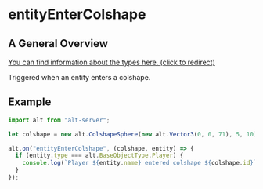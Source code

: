 # entityEnterColshape

## A General Overview

<a href="https://docs.altv.mp/js/api/alt-server.IServerEvent.html#_altmp_altv_types_alt_server_IServerEvent_entityEnterColshape" target="_blank"> You can find information about the types here. (click to redirect) </a>

Triggered when an entity enters a colshape.

## Example

```js
import alt from "alt-server";

let colshape = new alt.ColshapeSphere(new alt.Vector3(0, 0, 71), 5, 10);

alt.on("entityEnterColshape", (colshape, entity) => {
  if (entity.type === alt.BaseObjectType.Player) {
    console.log(`Player ${entity.name} entered colshape ${colshape.id}`);
  }
});
```
